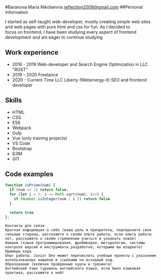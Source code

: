 
#Baranova Maria Nikolaevna
[reflection2008@gmail.com](mailto:reflecton2008@gmail.com)
##Personal information

I started as self-taught web-developer, mostly creating simple web sites and web pages with pure html and css for fun. As I decided to  
focus on frontend, I have been studying every aspect of frontend development and am eager to continue studying

## Work experience
* 2016 - 2019 Web-developer and Search Engine Optimization in LLC "ROST"
* 2019 - 2020 Freelance
* 2020 - Current Time LLC Liberty (Webenergy-it) SEO and frontend developer

## Skills
* HTML
* CSS
* ES6
* Webpack
* Gulp
* Vue (only training projects)
* VS Code
* Bootstrap
* БЭМ
* GIT

## Code examples 

```javascript
function isPrime(num) {
  if (num <= 1) return false;
  for (let i = 2; i <= Math.sqrt(num); i++) {
    if (Number.isInteger(num / i )) return false
  }
  
  return true
};
```


    Контакты для связи
    Краткая информация о себе (ваша цель и приоритеты, подчеркните свои сильные стороны, расскажите о своём опыте работы, если опыта работы нет, расскажите о своём стремлении учиться и узнавать новое)
    Навыки (языки программирования, фреймворки, методологии, системы контроля версий и инструменты разработки, которыми вы владеете)
    Примеры кода
    Опыт работы. Junior Dev может перечислить учебные проекты с указанием использованных навыков и ссылками на исходный код.
    Образование (включая пройденные курсы и тренинги)
    Английский язык (уровень английского языка, если была языковая практика, расскажите о ней)
